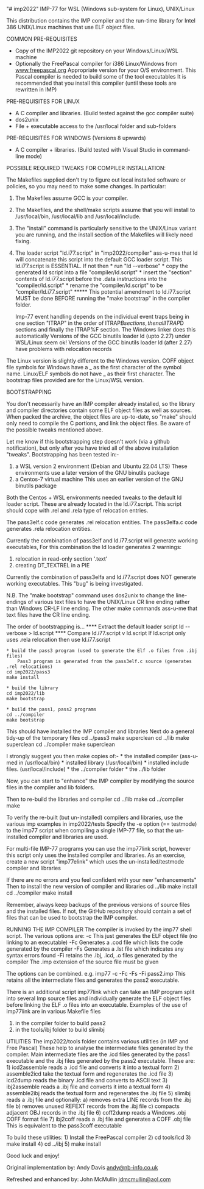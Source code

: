 "# imp2022"
IMP-77 for WSL (Windows sub-system for Linux), UNIX/Linux

This distribution contains the IMP compiler and the run-time library for
Intel 386 UNIX/Linux machines that use ELF object files.


COMMON PRE-REQUISITES

* Copy of the IMP2022 git repository on your Windows/Linux/WSL machine
* Optionally the FreePascal compiler for i386 Linux/Windows from www.freepascal.org
    Appropriate version for your O/S environment.
    This Pascal compiler is needed to build some of the tool executables
    It is recommended that you install this compiler
    (until these tools are rewritten in IMP)


PRE-REQUISITES FOR LINUX

* A C compiler and libraries. (Build tested against the gcc compiler suite)
* dos2unix
* File + executable access to the /usr/local folder and sub-folders

PRE-REQUISITES FOR WINDOWS (Versions 8 upwards)

* A C compiler + libraries. (Build tested with Visual Studio in command-line mode)


POSSIBLE REQUIRED TWEAKS FOR COMPILER INSTALLATION:

The Makefiles supplied don't try to figure out local installed software or
policies, so you may need to make some changes.  In particular:

1.  The Makefiles assume GCC is your compiler.
2.  The Makefiles, and the shell/make scripts assume that you will install to
    /usr/local/bin, /usr/local/lib and /usr/local/include.
3.  The "install" command is particularly sensitive to the UNIX/Linux variant you
    are running, and the install section of the Makefiles will likely need fixing.
4.  The loader script "ld.i77.script" in "imp2022/compiler" ass-u-mes
    that ld will concatenate this script into the default GCC loader script.
    This ld.i77.script is ESSENTIAL.
    If not then
        * run "ld --verbose"
        * copy the generated ld script into a file "compiler/ld.script"
        * insert the "section" contents of ld.i77.script before the .data
          instructions into the "compiler/ld.script"
        * rename the "compiler/ld.script" to be "compiler/ld.i77.script"
    ***** This potential amendment to ld.i77.script MUST be done BEFORE running
    the "make bootstrap" in the compiler folder.

    Imp-77 event handling depends on the individual event traps being in
    one section "ITRAP" in the order of ITRAP$B sections, then all ITRAP$D sections
    and finally the ITRAP%F section.
    The Windows linker does this automatically
    Versions of the GCC binutils loader ld (upto 2.27) under WSL/Linux seem ok!
    Versions of the GCC binutils loader ld (after 2.27) have problems with relocation records

The Linux version is slightly different to the Windows version.
COFF object file symbols for Windows have a _ as the first character of the symbol name.
Linux/ELF symbols do not have _ as their first character.
The bootstrap files provided are for the Linux/WSL version.


BOOTSTRAPPING

You don't necessarily have an IMP compiler already installed, so the library
and compiler directories contain some ELF object files as well as sources.
When packed the archive, the object files are up-to-date, so "make" should only
need to compile the C portions, and link the object files.
Be aware of the possible tweaks mentioned above.

Let me know if this bootstrapping step doesn't work (via a github notification),
but only after you have tried all of the above installation "tweaks".
Bootstrapping has been tested in:-
 1) a WSL version 2 environment (Debian and Ubuntu 22.04 LTS)
    These environments use a later version of the GNU binutils package
 2) a Centos-7 virtual machine
    This uses an earlier version of the GNU binutils package

Both the Centos + WSL environments needed tweaks to the default ld loader script.
These are already located in the ld.i77.script.
This script should cope with .rel and .rela type of relocation entries.

The pass3elf.c code generates .rel relocation entities.
The pass3elfa.c code generates .rela relocation entities.

Currently the combination of pass3elf and ld.i77.script will generate working executables,
For this combination the ld loader generates 2 warnings:
1) relocation in read-only section '.text' 
2) creating DT_TEXTREL in a PIE

Currently the combination of pass3elfa and ld.i77.script does NOT generate working executables.
This "bug" is being investigated.

N.B. The "make bootstrap" command uses dos2unix to change the line-endings of various
text files to have the UNIX/Linux CR line ending rather than Windows CR-LF line ending.
The other make commands ass-u-me that text files have the CR line ending.

The order of bootstrapping is...
    **** Extract the default loader script
        ld --verbose > ld.script
    **** Compare ld.i77.script v ld.script
        If ld.script only uses .rela relocation then use ld.i77.script

    * build the pass3 program (used to generate the Elf .o files from .ibj files)
        Pass3 program is generated from the pass3elf.c source (generates .rel relocations)
    cd imp2022/pass3
    make install

    * build the library
	cd imp2022/lib
	make bootstrap

    * build the pass1, pass2 programs
	cd ../compiler
    make bootstrap

This should have installed the IMP compiler and libraries
Next do a general tidy-up of the temporary files
    cd ../pass3
    make superclean
    cd ../lib
    make superclean
    cd ../compiler
    make superclean

I strongly suggest you then make copies of:-
    * the installed compiler (ass-u-med in /usr/local/bin)
    * installed library (/usr/local/bin)
    * installed include files. (usr/local/include)
    * the ../compiler folder
    * the ../lib folder

Now, you can start to "enhance" the IMP compiler by modifying the source files
in the compiler and lib folders.

Then to re-build the libraries and compiler
    cd ../lib
    make
	cd ../compiler
	make

To verify the re-built (but un-installed) compilers and libraries,
use the various imp examples in imp2022/tests
Specify the -e option (== testmode) to the imp77 script when compiling a single
IMP-77 file, so that the un-installed compiler and libraries are used.

For multi-file IMP-77 programs you can use the imp77link script, however this script
only uses the installed compiler and libraries.
As an exercise, create a new script "imp77elink" which uses the un-installed/testmode
compiler and libraries 
 
If there are no errors and you feel confident with your new "enhancements"
Then to install the new version of compiler and libraries
    cd ../lib
	make install
	cd ../compiler
	make install

Remember, always keep backups of the previous versions of source files and the
installed files.
If not, the GitHub repository should contain a set of files that can be used to
bootstrap the IMP compiler.

RUNNING THE IMP COMPILER
The compiler is invoked by the imp77 shell script.
The various options are:
-c  This just generates the ELF object file (no linking to an executable)
-Fc Generates a .cod file which lists the code generated by the compiler
-Fs Generates a .lst file which indicates any syntax errors found
-Fi retains the .ibj, .icd, .o files generated by the compiler
The .imp extension of the source file must be given

The options can be combined.
e.g. imp77 -c -Fc -Fs -Fi pass2.imp
This retains all the intermediate files and generates the pass2 executable.

There is an additional script imp77link which can take an IMP program split
into several Imp source files and individually generate the ELF object files
before linking the ELF .o files into an executable.
Examples of the use of imp77link are in various Makefile files
1) in the compiler folder to build pass2
2) in the tools/ibj folder to build slimibj

UTILITIES
The imp2022/tools folder contains various utilities (in IMP and Free Pascal)
These help to analyse the intermediate files generated by the compiler.
Main intermediate files are the .icd files generated by the pass1 executable
and the .ibj files generated by the pass2 executable.
These are:
    1) icd2assemble reads a .icd file and converts it into a textual form
    2) assemble2icd take the textual form and regenerates the .icd file
    3) icd2dump reads the binary .icd file and converts to ASCII text
    3) ibj2assemble reads a .ibj file and converts it into a textual form
    4) assemble2ibj reads the textual form and regenerates the .ibj file
    5) slimibj reads a .ibj file and optionally:
        a) removes extra LINE records from the .ibj file
        b) removes unused REFEXT records from the .ibj file
        c) compacts adjacent OBJ records in the .ibj file
    6) coff2dump reads a Windows .obj COFF format file
    7) ibj2coff reads a .ibj file and generates a COFF .obj file
        This is equivalent to the pass3coff executable

To build these utilities:
    1) Install the FreePascal compiler
    2) cd tools/icd
    3) make install
    4) cd ../ibj
    5) make install

Good luck and enjoy!

Original implementation by:
Andy Davis
andy@nb-info.co.uk

Refreshed and enhanced by:
John McMullin
jdmcmullin@aol.com

